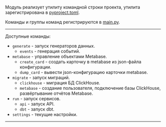 Модуль реализует утилиту командной строки проекта, утилита зарегистрирована в [pyproject.toml](../../pyproject.toml).

Команды и группы команд регистрируются в [main.py](main.py).

---

Доступные команды:
- `generate` - запуск генераторов данных.
  - `events` - генерация событий.
- `metabase` - управление объектами Metabase.
  - `create_card` - создать карточку в metabase из json-файла конфигурации.
  - `dump_card` - вывести json-конфигурацию карточки metabase.
- `migrate` - запуск миграций.
  - `clickhouse` - миграция БД ClickHouse.
  - `metabase` - создание пользователя, подключение базы ClickHouse, развёртывание отчётов Metabase.
- `run` - запуск сервисов.
  - `api` - запуск API.
  - `dbt` - запуск dbt.
- `settings` - текущие настройки.
---